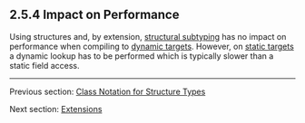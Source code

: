 ## 2.5.4 Impact on Performance

Using structures and, by extension, [structural subtyping](type-system-structural-subtyping.md) has no impact on performance when compiling to [dynamic targets](dictionary.md#define-dynamic-target). However, on [static targets](dictionary.md#define-static-target) a dynamic lookup has to be performed which is typically slower than a static field access.

---

Previous section: [Class Notation for Structure Types](types-structure-class-notation.md)

Next section: [Extensions](types-structure-extensions.md)